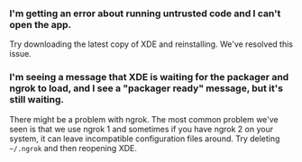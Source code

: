 ### I'm getting an error about running untrusted code and I can't open the app.

Try downloading the latest copy of XDE and reinstalling. We've resolved this issue.

### I'm seeing a message that XDE is waiting for the packager and ngrok to load, and I see a "packager ready" message, but it's still waiting.

There might be a problem with ngrok. The most common problem we've seen is that we use ngrok 1 and sometimes if you have ngrok 2 on your system, it can leave incompatible configuration files around. Try deleting `~/.ngrok` and then reopening XDE.

